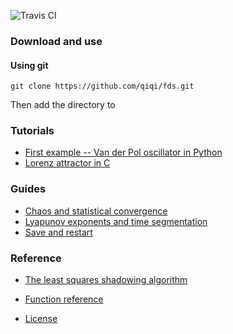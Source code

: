 ![Travis CI](https://travis-ci.org/qiqi/pascal.svg?branch=master)

### Download and use

#### Using git
```
git clone https://github.com/qiqi/fds.git
```
Then add the directory to 

### Tutorials

- [First example -- Van der Pol oscillator in Python](docs/tutorials/vanderpol_python.md)
- [Lorenz attractor in C](docs/tutorials/lorenz_c.md)

### Guides 
- [Chaos and statistical convergence](docs/guides/statistics.md)
- [Lyapunov exponents and time segmentation](docs/guides/lyapunov.md)
- [Save and restart](docs/guides/save_restart.md)

### Reference
- [The least squares shadowing algorithm](docs/ref/lss_algorithm.md)
- [Function reference](docs/ref/function_ref.md)

- [License](LICENSE.md)
